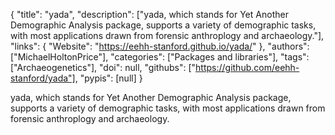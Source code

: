 {
  "title": "yada",
  "description": ["yada, which stands for Yet Another Demographic Analysis package, supports a variety of demographic tasks, with most applications drawn from forensic anthroplogy and archaeology."],
  "links": {
    "Website": "https://eehh-stanford.github.io/yada/"
  },
  "authors": ["MichaelHoltonPrice"],
  "categories": ["Packages and libraries"],
  "tags": ["Archaeogenetics"],
  "doi": null,
  "githubs": ["https://github.com/eehh-stanford/yada"],
  "pypis": [null]
}

<!-- Generated by csv2md.R – do not edit by hand -->

yada, which stands for Yet Another Demographic Analysis package, supports a variety of demographic tasks, with most applications drawn from forensic anthroplogy and archaeology.